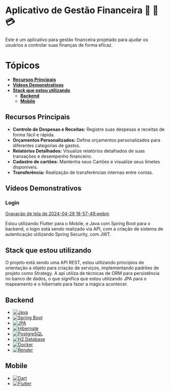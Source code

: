 # Aplicativo de Gestão Financeira 📱 🏦 💳 

Este é um aplicativo para gestão financeira projetado para ajudar os usuários a controlar suas finanças de forma eficaz.

# Tópicos

- [**Recursos Principais**](#recursos-principais)
- [**Vídeos Demonstrativos**](#vídeos-demonstrativos)
- [**Stack que estou utilizando**](#stack-que-estou-utilizando)
  - [**Backend**](#backend)
  - [**Mobile**](#mobile)


## Recursos Principais

- **Controle de Despesas e Receitas:** Registre suas despesas e receitas de forma fácil e rápida.
- **Orçamentos Personalizados:** Defina orçamentos personalizados para diferentes categorias de gastos.
- **Relatórios Detalhados:** Visualize relatórios detalhados de suas transações e desempenho financeiro.
- **Cadastro de cartões:** Mantenha seus Cartões e visualize seus limetes disponíveis.
- **Transferência:** Realização de transferências internas entre contas.

## Vídeos Demonstrativos

### Login

[Gravação de tela de 2024-04-29 18-57-49.webm](https://github.com/MarlonJerold/backendquack/assets/63025001/f308a30d-dcdd-4882-a694-5904c9c9eca6)

Estou utilizando Flutter para o Mobile, e Java com Spring Boot para o backend, o login está sendo realizado via API, com a criação de sistema de autenticação utilizando Spring Security, com JWT.

## Stack que estou utilizando 

O projeto está sendo uma API REST, estou utilizando principios de orientação a objeto para criação de serviços, implementando padrões de projeto como Strategy. A api utiliza de técnicas de ORM para persistência no banco de dados, o que significa que estou utilizando JPA para o mapeamento e o hibernate para fazer a mágica acontecer. 

## Backend
- [![Java](https://img.shields.io/badge/Java-007396?style=flat-square&logo=java&logoColor=white)](https://www.java.com/)
- [![Spring Boot](https://img.shields.io/badge/Spring_Boot-6DB33F?style=flat-square&logo=spring-boot)](https://spring.io/projects/spring-boot)
- [![JPA](https://img.shields.io/badge/JPA-6600cc?style=flat-square&logo=java&logoColor=white)](https://docs.oracle.com/javaee/7/api/javax/persistence/package-summary.html)
- [![Hibernate](https://img.shields.io/badge/Hibernate-59666C?style=flat-square&logo=hibernate)](https://hibernate.org/)
- [![PostgreSQL](https://img.shields.io/badge/PostgreSQL-336791?style=flat-square&logo=postgresql&logoColor=white)](https://www.postgresql.org/)
- [![H2 Database](https://img.shields.io/badge/H2_Database-00457C?style=flat-square&logo=h2)](https://www.h2database.com/html/main.html)
- [![Docker](https://img.shields.io/badge/Docker-2496ED?style=flat-square&logo=docker&logoColor=white)](https://www.docker.com/)
- [![Render](https://img.shields.io/badge/Render-333333?style=flat-square&logo=render)](https://render.com/)

## Mobile
- [![Dart](https://img.shields.io/badge/Dart-0175C2?style=flat-square&logo=dart&logoColor=white)](https://dart.dev/)
- [![Flutter](https://img.shields.io/badge/Flutter-02569B?style=flat-square&logo=flutter&logoColor=white)](https://flutter.dev/)

  
